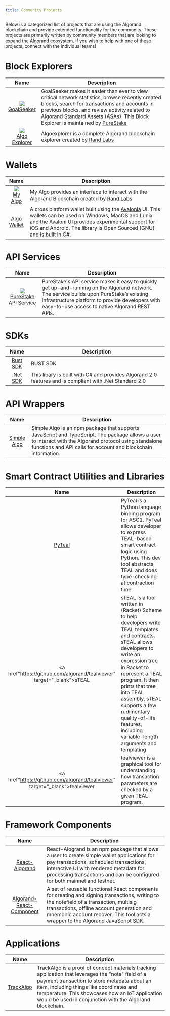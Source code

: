 ```yaml
---
title: Community Projects
---
```


Below is a categorized list of projects that are using the Algorand blockchain and provide extended functionality for the community. These projects are primarily written by community members that are looking to expand the Algorand ecosystem. If you wish to help with one of these projects, connect with the individual teams!

# Block Explorers

| Name| Description |
|------|------|
| <center>![](../imgs/goalseekericon.png)</center><center> <a href="https://goalseeker.purestake.io/algorand/mainnet" target="_blank">GoalSeeker</a></center> | GoalSeeker makes it easier than ever to view critical network statistics, browse recently created blocks, search for transactions and accounts in previous blocks, and review activity related to Algorand Standard Assets (ASAs). This Block Explorer is maintained by [PureStake](https://www.purestake.com/) |
| <center>![](../imgs/algoexplorer.png)</center><center> <a href="https://algoexplorer.io/" target="_blank">Algo Explorer</a></center> | Algoexplorer is a complete Algorand blockchain explorer created by [Rand Labs](https://randlabs.io/)|


# Wallets

| Name| Description |
|------|------|
| <center>![](../imgs/myalgoicon.png)</center><center> <a href="https://wallet.myalgo.com/" target="_blank">My Algo</a></center> | My Algo provides an interface to interact with the Algorand Blockchain created by [Rand Labs](https://randlabs.io/)|
| <center><a href="https://github.com/RileyGe/algo-wallet" target="_blank">Algo Wallet</a></center> | A cross platform wallet built using the [Avalonia](https://avaloniaui.net/) UI. This wallets can be used on Windows, MacOS and Lunix and the Avaloni UI provides experimental support for iOS and Android. The library is Open Sourced (GNU) and is built in C#.|

# API Services
| Name| Description |
|------|------|
<center>![](../imgs/purestakelogo.png)</center><center> <a href="https://www.purestake.com/blog/algorand-rest-api-purestake/" target="_blank">PureStake API Service</a></center> | PureStake's API service makes it easy to quickly get up-and-running on the Algorand network. The service builds upon PureStake’s existing infrastructure platform to provide developers with easy-to-use access to native Algorand REST APIs. |

# SDKs
| Name| Description |
|------|------|
| <center><a href="https://github.com/mraof/rust-algorand-sdk" target="_blank">Rust SDK</center></a> | RUST SDK |
| <center><a href="https://github.com/RileyGe/dotnet-algorand-sdk" target="_blank">.Net SDK</a></center> | This libary is built with C# and provides Algorand 2.0 features and is compliant with .Net Standard 2.0

# API Wrappers
| Name| Description |
|------|------|
| <center><a href="https://www.npmjs.com/package/simplealgo" target="_blank">Simple Algo</a> </center>| Simple Algo is an npm package that supports JavaScript and TypeScript. The package allows a user to interact with the Algorand protocol using standalone functions and API calls for account and blockchain information. |

# Smart Contract Utilities and Libraries
| Name| Description |
|------|------|
| <center><a href="https://github.com/algorand/pyteal" target="_blank">PyTeal</a></center> | PyTeal is a Python language binding program for ASC1. PyTeal allows developer to express TEAL-based smart contract logic using Python. This dev tool abstracts TEAL and does type-checking at contraction time.|
| <center><a href"https://github.com/algorand/tealviewer" target="_blank">sTEAL</a></center> | sTEAL is a tool written in (Racket) Scheme to help developers write TEAL templates and contracts. sTEAL allows developers to write an expression tree in Racket to represent a TEAL program. It then prints that tree into TEAL assembly. sTEAL supports a few rudimentary quality-of-life features, including variable-length arguments and templating |
| <center><a href"https://github.com/algorand/tealviewer" target="_blank">tealviewer</a></center> | tealviewer is a graphical tool for understanding how transaction parameters are checked by a given TEAL program.|


# Framework Components
| Name| Description |
|------|------|
| <center><a href="https://www.npmjs.com/package/react-algorand" target="_blank">React-Algorand</a></center> | React-Alogrand is an npm package that allows a user to create simple wallet applications for pay transactions, scheduled transactions, interactive UI with rendered metadata for processing transactions and can be configured for both mainnet and testnet. |
| <center><a href="https://github.com/mmitrasish/algorand-sdk-react-component" target="_blank">Algorand-React-Component</a></center> | A set of reusable functional React components for creating and signing transactions, writing to the notefield of a transaction, multisig transactions, offline account generation and mnemonic account recover. This tool acts a wrapper to the Algorand JavaScript SDK. |


# Applications
| Name| Description |
|------|------|
| <center><a href="https://github.com/Man-Jain/TrackAlgo" target="_blank">TrackAlgo</a></center> | TrackAlgo is a proof of concept materials tracking application that leverages the "note" field of a payment transaction to store metadata about an item, including things like coordinates and temperature. This showcases how an IoT application would be used in conjunction with the Algorand blockchain. |